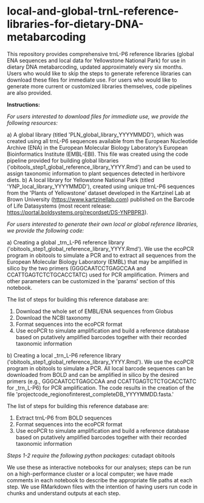 # local-and-global-trnL-reference-libraries-for-dietary-DNA-metabarcoding
This repository provides comprehensive trnL-P6 reference libraries (global ENA sequences and local data for Yellowstone National Park) for use in dietary DNA metabarcoding, updated approximately every six months. Users who would like to skip the steps to generate reference libraries can download these files for immediate use. For users who would like to generate more current or customized libraries themselves, code pipelines are also provided.

**Instructions:**

_For users interested to download files for immediate use, we provide the following resources:_

a) A global library (titled 'PLN_global_library_YYYYMMDD'), which was created using all trnL-P6 sequences available from the European Nucleotide Archive (ENA) in the European Molecular Biology Laboratory’s European Bioinformatics Institute (EMBL-EBI). This file was created using the code pipeline provided for building global libraries ('obitools_step1_global_reference_library_YYYY.Rmd') and can be used to assign taxonomic information to plant sequences detected in herbivore diets.
b) A local library for Yellowstone National Park (titled 'YNP_local_library_YYYYMMDD'), created using unique trnL-P6 sequences from the 'Plants of Yellowstone' dataset developed in the Kartzinel Lab at Brown University (https://www.kartzinellab.com) published on the Barcode of Life Datasystems (most recent release: https://portal.boldsystems.org/recordset/DS-YNPBPR3). 

_For users interested to generate their own local or global reference libraries, we provide the following code:_

a) Creating a global _trn_L-P6 reference library ('obitools_step1_global_reference_library_YYYY.Rmd'). We use the ecoPCR program in obitools to simulate a PCR and to extract all sequences from the European Molecular Biology Laboratory (EMBL) that may be amplified in silico by the two primers (GGGCAATCCTGAGCCAA and CCATTGAGTCTCTGCACCTATC) used for PCR amplification. Primers and other parameters can be customized in the 'params' section of this notebook. 

  The list of steps for building this reference database are:
  1) Download the whole set of EMBL/ENA sequences from Globus
  2) Download the NCBI taxonomy
  3) Format sequences into the ecoPCR format
  4) Use ecoPCR to simulate amplification and build a reference database based on putatively amplified barcodes together with their recorded taxonomic information

b) Creating a local _trn_L-P6 reference library ('obitools_step1_global_reference_library_YYYY.Rmd'). We use the ecoPCR program in obitools to simulate a PCR. All local barcode sequences can be downloaded from BOLD and can be amplified in silico by the desired primers (e.g., GGGCAATCCTGAGCCAA and CCATTGAGTCTCTGCACCTATC for _trn_L-P6) for PCR amplification. The code results in the creation of the file 'projectcode_regionofinterest_completeDB_YYYYMMDD.fasta.'

  The list of steps for building this reference database are:
  1) Extract trnL-P6 from BOLD sequences
  2) Format sequences into the ecoPCR format
  3) Use ecoPCR to simulate amplification and build a reference database based on putatively amplified barcodes together with their recorded taxonomic information

_Steps 1-2 require the following python packages:_
cutadapt
obitools

We use these as interactive notebooks for our analyses; steps can be run on a high-performance cluster or a local computer; we have made comments in each notebook to describe the appropriate file paths at each step. We use RMarkdown files with the intention of having users run code in chunks and understand outputs at each step.
